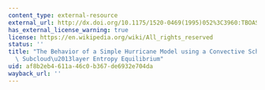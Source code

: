 ```yaml
---
content_type: external-resource
external_url: http://dx.doi.org/10.1175/1520-0469(1995)052%3C3960:TBOASH%3E2.0.CO;2
has_external_license_warning: true
license: https://en.wikipedia.org/wiki/All_rights_reserved
status: ''
title: "The Behavior of a Simple Hurricane Model using a Convective Scheme based on\
  \ Subcloud\u2013layer Entropy Equilibrium"
uid: af8b2eb4-611a-46c0-b367-de6932e704da
wayback_url: ''
---
```

